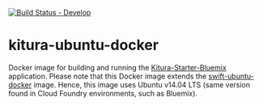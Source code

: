 [![Build Status - Develop](https://travis-ci.org/IBM-Swift/kitura-ubuntu-docker.svg?branch=develop)](https://travis-ci.org/IBM-Swift/kitura-ubuntu-docker)


# kitura-ubuntu-docker
Docker image for building and running the [Kitura-Starter-Bluemix](https://github.com/IBM-Swift/Kitura-Starter-Bluemix) application. Please note that this Docker image extends the [swift-ubuntu-docker](https://github.com/IBM-Swift/swift-ubuntu-docker) image. Hence, this image uses Ubuntu v14.04 LTS (same version found in Cloud Foundry environments, such as Bluemix).
